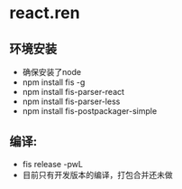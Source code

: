 # react.ren

## 环境安装
* 确保安装了node
* npm install fis -g
* npm install fis-parser-react
* npm install fis-parser-less
* npm install fis-postpackager-simple

## 编译:
* fis release -pwL
* 目前只有开发版本的编译，打包合并还未做

